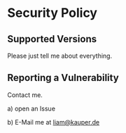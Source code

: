 # Security Policy

## Supported Versions

Please just tell me about everything.


## Reporting a Vulnerability

Contact me.

a) open an Issue

b) E-Mail me at liam@kauper.de

